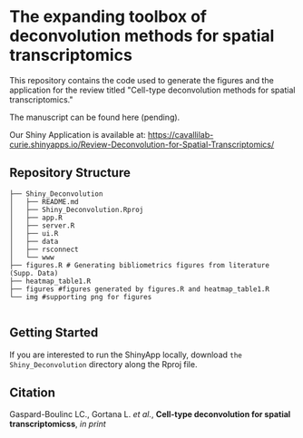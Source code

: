 # The expanding toolbox of deconvolution methods for spatial transcriptomics

This repository contains the code used to generate the figures and the application for the review titled "Cell-type deconvolution methods for spatial transcriptomics."

The manuscript can be found here (pending).

Our Shiny Application is available at: https://cavallilab-curie.shinyapps.io/Review-Deconvolution-for-Spatial-Transcriptomics/

## Repository Structure

```
├── Shiny_Deconvolution
│   ├── README.md
│   ├── Shiny_Deconvolution.Rproj
│   ├── app.R
│   ├── server.R
│   ├── ui.R
│   ├── data
│   ├── rsconnect
│   └── www
├── figures.R # Generating bibliometrics figures from literature (Supp. Data)
├── heatmap_table1.R
├── figures #figures generated by figures.R and heatmap_table1.R
└── img #supporting png for figures


```
## Getting Started

If you are interested to run the ShinyApp locally, download `the Shiny_Deconvolution` directory along the Rproj file. 

## Citation 

Gaspard-Boulinc LC., Gortana L. *et al.*, **Cell-type deconvolution for spatial transcriptomicss**, *in print*
